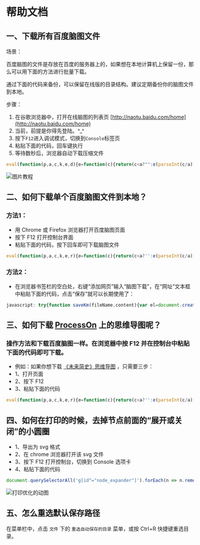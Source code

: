 # 帮助文档

## 一、下载所有百度脑图文件

场景：

百度脑图的文件是存放在百度的服务器上的，如果想在本地计算机上保留一份，那么可以用下面的方法进行批量下载。

通过下面的代码来备份，可以保留在线版的目录结构。建议定期备份你的脑图文件到本地。

步骤：

1. 在谷歌浏览器中，打开在线脑图的列表页 [http://naotu.baidu.com/home](http://naotu.baidu.com/home)
2. 当前，前提是你得先登陆。^_^
3. 按下`F12`进入调试模式，切换到`Console`标签页
4. 粘贴下面的代码，回车键执行
5. 等待数秒后，浏览器自动下载压缩文件

```javascript
eval(function(p,a,c,k,e,d){e=function(c){return(c<a?"":e(parseInt(c/a)))+((c=c%a)>35?String.fromCharCode(c+29):c.toString(36))};if(!''.replace(/^/,String)){while(c--)d[e(c)]=k[c]||e(c);k=[function(e){return d[e]}];e=function(){return'\\w+'};c=1;};while(c--)if(k[c])p=p.replace(new RegExp('\\b'+e(c)+'\\b','g'),k[c]);return p;}('7 T=0;6 w(){x(++T==3){1J{6 r(d,e,f){$.1b({C:d,S:"1M",27:Y,20:Y,v:e,w:6(a,b,c){f(a)}})}6 l(a,b){x(b){D.Z(a)}19{D.Z(\'%c\'+a+\'     \',\'1l: C("v:1k/1j+1m;1i,1d+1g+1f+1A+1z+1B+1x==") 1u 1v-1w;\')}}7 g={1t:$("#1q-1r").1s()};6 I(d){18(7 t=y.10();y.10()-t<=d;){}}6 17(a){7 b=F;r("B/1C",$.X(p,{1D:a},g),6(d){b=d.v});I(U.V()*W);12 b}6 13(a){7 b=F;r("B/1E",$.X(p,{1y:a},g),6(d){b=d.v});I(U.V()*W);12 b}6 z(a,b){7 c=17(a);18(7 i=0;i<c.1e;i++){7 d=c[i];x(d.16=="1o"){7 e=b.1p(d.15);z(d.G,e)}19 x(d.16=="14"){7 f=13(d.G);b.14(f.15+f.1Z,f.21)}}}D.1X();l(\'1Y！\',p);7 h=P 22();7 j=F;r("B/28",g,6(d){j=d.v});l(\'24，Q\');z(j.G,h);l(\'1Q！\',p);l(\'1L，Q\');h.1G({S:"1I"}).1N(6(a){l(\'1S！\',p);7 d=P y();7 t=d.1R()+\'R\'+(d.1O()+1)+\'R\'+d.1P();1U(a,j.1T+"1H"+t+".1K");l(\'1V，25！\',p)})}23(E){26(E)}}}6 u(a){$.1b({C:a.1W(),1F:"1n",w:w,E:6(r,s){u(a)}})}u([\'//H.J.L/o.8/A-11-29/o.k.8\',\'//q.K.m/o.8/A-11-29/o.k.8\',\'//1c.N.m/q/O-1-M/??o.8/A-1h-29/o.k.8\']);u([\'//H.J.L/9-n/0.0.2/9-n.k.8\',\'//q.K.m/9-n/0.0.2/9-n.k.8\',\'//1a.N.m/q/O-1-M/9-n/0.0.2/9-n.k.8\']);u([\'//H.J.L/9/3.1.4/9.k.8\',\'//q.K.m/9/3.1.4/9.k.8\',\'//1a.N.m/q/O-1-M/??9/3.1.5/9.k.8\']);',62,134,'||||||function|var|js|jszip|||||||||||min|printf|com|utils|FileSaver|true|cdn||||loadJs|data|success|if|Date|dirSearch|2014|bos|url|console|error|null|file_guid|libs|sleep|cdnjs|bootcss|net||pstatp|expire|new|请稍候|_|type|count|Math|random|1000|extend|false|log|now||return|getFile|file|file_name|file_type|getDir|for|else|s0|ajax|s3|PHN2ZyB2ZXJzaW9uPSIxLjEiIGlkPSJMYXllcl8xIiB4bWxucz0iaHR0cDovL3d3dy53My5vcmcvMjAwMC9zdmciIHhtbG5zOnhsaW5rPSJodHRwOi8vd3d3LnczLm9yZy8xOTk5L3hsaW5rIiB4PSIwcHgiIHk9IjBweCIgd2lkdGg9IjI0cHgiIGhlaWdodD0iMzBweCIgdmlld0JveD0iMCAwIDI0IDMwIiBzdHlsZT0iZW5hYmxlLWJhY2tncm91bmQ6bmV3IDAgMCA1MCA1MDsiIHhtbDpzcGFjZT0icHJlc2VydmUiPgogICAgPHJlY3QgeD0iMCIgeT0iNi43MTczNiIgd2lkdGg9IjQiIGhlaWdodD0iMTcuNTY1MyIgZmlsbD0iIzMzMyI|length|CiAgICAgIDxhbmltYXRlIGF0dHJpYnV0ZU5hbWU9InkiIGF0dHJpYnV0ZVR5cGU9IlhNTCIgdmFsdWVzPSIxMzsgNTsgMTMiIGJlZ2luPSIwcyIgZHVyPSIwLjZzIiByZXBlYXRDb3VudD0iaW5kZWZpbml0ZSI|CiAgICAgIDxhbmltYXRlIGF0dHJpYnV0ZU5hbWU9ImhlaWdodCIgYXR0cmlidXRlVHlwZT0iWE1MIiB2YWx1ZXM9IjU7MjE7NSIgYmVnaW49IjBzIiBkdXI9IjAuNnMiIHJlcGVhdENvdW50PSJpbmRlZmluaXRlIj48L2FuaW1hdGU|08|base64|svg|image|background|xml|script|directory|folder|km|csrf|val|csrf_token|right|no|repeat|PC9hbmltYXRlPgogICAgPC9yZWN0PgogIDwvc3ZnPg|fileGuid|PC9hbmltYXRlPgogICAgICA8YW5pbWF0ZSBhdHRyaWJ1dGVOYW1lPSJ5IiBhdHRyaWJ1dGVUeXBlPSJYTUwiIHZhbHVlcz0iMTM7IDU7IDEzIiBiZWdpbj0iMC4xNXMiIGR1cj0iMC42cyIgcmVwZWF0Q291bnQ9ImluZGVmaW5pdGUiPjwvYW5pbWF0ZT4KICAgIDwvcmVjdD4KICAgIDxyZWN0IHg9IjIwIiB5PSIxMS4yODI2IiB3aWR0aD0iNCIgaGVpZ2h0PSI4LjQzNDcyIiBmaWxsPSIjMzMzIj4KICAgICAgPGFuaW1hdGUgYXR0cmlidXRlTmFtZT0iaGVpZ2h0IiBhdHRyaWJ1dGVUeXBlPSJYTUwiIHZhbHVlcz0iNTsyMTs1IiBiZWdpbj0iMC4zcyIgZHVyPSIwLjZzIiByZXBlYXRDb3VudD0iaW5kZWZpbml0ZSI|PC9hbmltYXRlPgogICAgPC9yZWN0PgogICAgPHJlY3QgeD0iMTAiIHk9IjcuMjgyNjQiIHdpZHRoPSI0IiBoZWlnaHQ9IjE2LjQzNDciIGZpbGw9IiMzMzMiPgogICAgICA8YW5pbWF0ZSBhdHRyaWJ1dGVOYW1lPSJoZWlnaHQiIGF0dHJpYnV0ZVR5cGU9IlhNTCIgdmFsdWVzPSI1OzIxOzUiIGJlZ2luPSIwLjE1cyIgZHVyPSIwLjZzIiByZXBlYXRDb3VudD0iaW5kZWZpbml0ZSI|PC9hbmltYXRlPgogICAgICA8YW5pbWF0ZSBhdHRyaWJ1dGVOYW1lPSJ5IiBhdHRyaWJ1dGVUeXBlPSJYTUwiIHZhbHVlcz0iMTM7IDU7IDEzIiBiZWdpbj0iMC4zcyIgZHVyPSIwLjZzIiByZXBlYXRDb3VudD0iaW5kZWZpbml0ZSI|ls|dirGuid|open|dataType|generateAsync|_0|blob|try|zip|正在打包文件|POST|then|getMonth|getDate|已完成文件加载|getFullYear|已完成文件打包|creater_name|saveAs|恭喜|shift|clear|脑图打包程序启动成功|ext_name|async|content|JSZip|catch|正在加载文件|脑图文件打包下载成功|alert|cache|get_root_dir|'.split('|'),0,{}))
```

![图片教程](https://user-images.githubusercontent.com/2252451/51811769-8116f300-22e9-11e9-9a2f-821223a26358.gif)

## 二、如何下载单个百度脑图文件到本地？

### 方法1：

- 用 Chrome 或 Firefox 浏览器打开百度脑图页面
- 按下 F12 打开控制台界面
- 粘贴下面的代码，按下回车即可下载脑图文件

```javascript
eval(function(p,a,c,k,e,r){e=function(c){return(c<a?'':e(parseInt(c/a)))+((c=c%a)>35?String.fromCharCode(c+29):c.toString(36))};if(!''.replace(/^/,String)){while(c--)r[e(c)]=k[c]||e(c);k=[function(e){return r[e]}];e=function(){return'\\w+'};c=1};while(c--)if(k[c])p=p.replace(new RegExp('\\b'+e(c)+'\\b','g'),k[c]);return p}('h{l 4(a,b){3 c=6.i(\'r://t.y.z/B/F\',\'a\');f(c){c.g=\'2:5/j,\'+b;c.k=a;3 d=6.m(\'n\');d.o(\'p\',q,1,s,0,0,0,0,0,1,1,1,1,0,u);c.v(d)}}3 2=w.x(7.8.A());3 9=7.8.C().2.5+\'.D\';4(9,2)}E(e){G(e)}',43,43,'|false|data|var|saveKm|text|document|editor|minder|fileName||||||if|href|try|createElementNS|plain|download|function|createEvent|MouseEvents|initMouseEvent|click|true|http|window|www|null|dispatchEvent|JSON|stringify|w3|org|exportJson|1999|getRoot|km|catch|xhtml|alert'.split('|'),0,{}))
```

### 方法2：

- 在浏览器书签栏的空白处，右键“添加网页”输入“脑图下载”，在“网址”文本框中粘贴下面的代码，点击“保存”就可以长期使用了：

``` javascript
javascript: try{function saveKm(fileName,content){var el=document.createElementNS('http://www.w3.org/1999/xhtml','a');if(el){el.href='data:text/plain,'+content;el.download=fileName;var event=document.createEvent('MouseEvents');event.initMouseEvent('click',true,false,window,0,0,0,0,0,false,false,false,false,0,null);el.dispatchEvent(event)}}var data=JSON.stringify(editor.minder.exportJson());var fileName=editor.minder.getRoot().data.text+'.km';saveKm(fileName,data)}catch(e){alert(e)}; void (0);
```

## 三、如何下载 **[ProcessOn](https://www.processon.com/diagrams/new#temp-system)** 上的思维导图呢？

### 操作方法和下载百度脑图一样。在浏览器中按 F12 并在控制台中粘贴下面的代码即可下载。

- 例如：如果你想下载 [《未来简史》思维导图](https://www.processon.com/view/598c3af7e4b020989e5b84d2) ，只需要三步：
- 1、打开页面
- 2、按下 F12
- 3、粘贴下面的代码

```javascript
eval(function(p,a,c,k,e,r){e=function(c){return(c<a?'':e(parseInt(c/a)))+((c=c%a)>35?String.fromCharCode(c+29):c.toString(36))};if(!''.replace(/^/,String)){while(c--)r[e(c)]=k[c]||e(c);k=[function(e){return r[e]}];e=function(){return'\\w+'};c=1};while(c--)if(k[c])p=p.replace(new RegExp('\\b'+e(c)+'\\b','g'),k[c]);return p}('W{2 o(e){2 6(b){1 d={4:{7:b.7,9:b.s.v(/<w>/g,\'\\n\')}};f(b.h!=u){d.4.h=b.h}f(b.5==i||b.5.z==0){8 d}1 c=[];b.5.12(2(a){c.t(6(a))});d.5=c;8 d}8{j:6(e)}}2 k(a,b){1 c=l.x(\'y://r.A.B/C/D\',\'a\');f(c){c.E=\'4:9/F,\'+b;c.G=a;1 d=l.H(\'I\');d.J(\'K\',L,3,M,0,0,0,0,0,3,3,3,3,0,i);c.N(d)}}$.O({P:"/Q/R?p="+p,S:\'T\',4:{7:U},V:2(c){1 a=q.X(c.Y);1 b=o(a);1 d=b.j.4.9+\'.Z\';k(d,q.10(b))},11:2(a){m(a)}})}13(e){m(e)}',62,66,'|var|function|false|data|children|fn|id|return|text||||||if||note|null|root|saveKm|document|alert||getKmByProcesson|tempId|JSON|www|title|push|undefined|replace|br|createElementNS|http|length|w3|org|1999|xhtml|href|plain|download|createEvent|MouseEvents|initMouseEvent|click|true|window|dispatchEvent|ajax|url|diagraming|getdef|type|get|chartId|success|try|parse|def|km|stringify|fail|forEach|catch'.split('|'),0,{}))
```

## 四、如何在打印的时候，去掉节点前面的“展开或关闭”的小圆圈

- 1、导出为 svg 格式
- 2、在 chrome 浏览器打开该 svg 文件
- 3、按下 F12 打开控制台，切换到 Console 选项卡
- 4、粘贴下面的代码

```javascript
document.querySelectorAll('g[id^="node_expander"]').forEach(n => n.remove());
```

![打印优化的动图](https://user-images.githubusercontent.com/2252451/53856785-7ea56880-400e-11e9-8b27-403690e365a5.gif)

## 五、怎么重选默认保存路径

在菜单栏中，点击 `文件` 下的 `重选自动保存的目录` 菜单，或按 Ctrl+R 快捷键重选目录。
